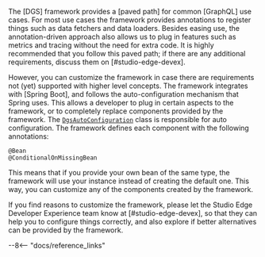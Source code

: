 
The [DGS] framework provides a [paved path] for common [GraphQL] use cases.
For most use cases the framework provides annotations to register<!-- http://go/pv --> things such as data fetchers and data loaders.
Besides easing use, the annotation-driven approach also allows us<!-- http://go/we --> to plug in features such as metrics and tracing without the need for extra code.
It is highly recommended that you follow this paved path; if there are any additional requirements, discuss them on [#studio-edge-devex].

However, you can customize the framework in case there are requirements not (yet) supported<!-- http://go/pv --> with higher level concepts.
The framework integrates with [Spring Boot], and follows the auto-configuration mechanism that Spring uses.
This allows a developer to plug in certain aspects to the framework, or to completely replace components provided by the framework.
The [`DgsAutoConfiguration`](https://stash.corp.netflix.com/projects/PX/repos/domain-graph-service-java/browse/graphql-dgs-spring-boot-autoconfigure/src/main/kotlin/com/netflix/graphql/dgs/autoconfig/DgsAutoConfiguration.kt) class is responsible for auto configuration.
The framework defines each component with the following annotations:

```
@Bean
@ConditionalOnMissingBean
```

This means that if you provide your own bean of the same type, the framework will use your instance instead of creating the default one.
This way, you can customize any of the components created by the framework.

If you find reasons to customize the framework, please let the Studio Edge Developer Experience team know at [#studio-edge-devex], so that they can help you to configure things correctly, and also explore if better alternatives can be provided by the framework.

--8<-- "docs/reference_links"

